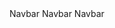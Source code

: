 ﻿<BSNavbar Color="BSColor.Dark" IsDark="true">
    <BSContainer Container="Container.Fluid">
        <BSNavbarBrand>Navbar</BSNavbarBrand>
    </BSContainer>
</BSNavbar>
<BSNavbar Color="BSColor.Primary" IsDark="true">
    <BSContainer Container="Container.Fluid">
        <BSNavbarBrand>Navbar</BSNavbarBrand>
    </BSContainer>
</BSNavbar>
<BSNavbar Color="BSColor.Light">
    <BSContainer Container="Container.Fluid">
        <BSNavbarBrand>Navbar</BSNavbarBrand>
    </BSContainer>
</BSNavbar>